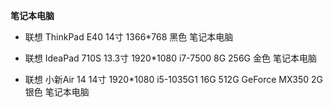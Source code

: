 **笔记本电脑**

- 联想 ThinkPad E40 14寸 1366*768 黑色 笔记本电脑
 
- 联想 IdeaPad 710S 13.3寸 1920*1080 i7-7500 8G 256G 金色 笔记本电脑

- 联想 小新Air 14 14寸 1920*1080 i5-1035G1 16G 512G GeForce MX350 2G 银色 笔记本电脑
